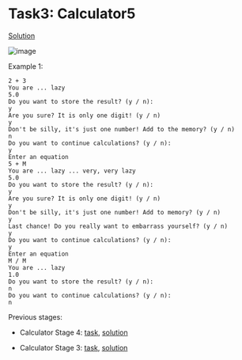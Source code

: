 # Task3: Calculator5

[Solution](calculator5.py)

![image](https://user-images.githubusercontent.com/33476575/145835622-f4a4e641-1589-49d4-9e4d-b4ea3e550130.png)

Example 1:

```Enter an equation
2 + 3
You are ... lazy
5.0
Do you want to store the result? (y / n):
y
Are you sure? It is only one digit! (y / n)
y
Don't be silly, it's just one number! Add to the memory? (y / n)
n
Do you want to continue calculations? (y / n):
y
Enter an equation
5 + M
You are ... lazy ... very, very lazy
5.0
Do you want to store the result? (y / n):
y
Are you sure? It is only one digit! (y / n)
y
Don't be silly, it's just one number! Add to memory? (y / n)
y
Last chance! Do you really want to embarrass yourself? (y / n)
y
Do you want to continue calculations? (y / n):
y
Enter an equation
M / M
You are ... lazy
1.0
Do you want to store the result? (y / n):
n
Do you want to continue calculations? (y / n):
n
```

Previous stages:
- Calculator Stage 4: [task](task2.md), [solution](calculator4.py)

- Calculator Stage 3: [task](task1.md), [solution](calculator3.py)